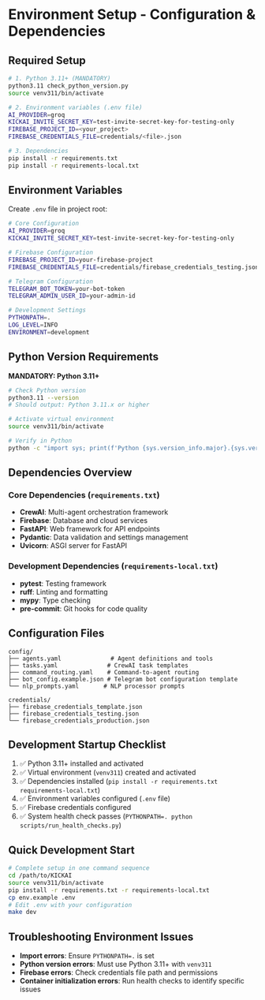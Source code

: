 # Environment Setup - Configuration & Dependencies

## Required Setup
```bash
# 1. Python 3.11+ (MANDATORY)
python3.11 check_python_version.py
source venv311/bin/activate

# 2. Environment variables (.env file)
AI_PROVIDER=groq
KICKAI_INVITE_SECRET_KEY=test-invite-secret-key-for-testing-only  
FIREBASE_PROJECT_ID=<your_project>
FIREBASE_CREDENTIALS_FILE=credentials/<file>.json

# 3. Dependencies
pip install -r requirements.txt
pip install -r requirements-local.txt
```

## Environment Variables
Create `.env` file in project root:

```bash
# Core Configuration
AI_PROVIDER=groq
KICKAI_INVITE_SECRET_KEY=test-invite-secret-key-for-testing-only

# Firebase Configuration
FIREBASE_PROJECT_ID=your-firebase-project
FIREBASE_CREDENTIALS_FILE=credentials/firebase_credentials_testing.json

# Telegram Configuration
TELEGRAM_BOT_TOKEN=your-bot-token
TELEGRAM_ADMIN_USER_ID=your-admin-id

# Development Settings
PYTHONPATH=.
LOG_LEVEL=INFO
ENVIRONMENT=development
```

## Python Version Requirements
**MANDATORY: Python 3.11+**

```bash
# Check Python version
python3.11 --version
# Should output: Python 3.11.x or higher

# Activate virtual environment
source venv311/bin/activate

# Verify in Python
python -c "import sys; print(f'Python {sys.version_info.major}.{sys.version_info.minor}')"
```

## Dependencies Overview

### Core Dependencies (`requirements.txt`)
- **CrewAI**: Multi-agent orchestration framework
- **Firebase**: Database and cloud services
- **FastAPI**: Web framework for API endpoints
- **Pydantic**: Data validation and settings management
- **Uvicorn**: ASGI server for FastAPI

### Development Dependencies (`requirements-local.txt`)
- **pytest**: Testing framework
- **ruff**: Linting and formatting
- **mypy**: Type checking
- **pre-commit**: Git hooks for code quality

## Configuration Files
```
config/
├── agents.yaml              # Agent definitions and tools
├── tasks.yaml              # CrewAI task templates
├── command_routing.yaml    # Command-to-agent routing
├── bot_config.example.json # Telegram bot configuration template
└── nlp_prompts.yaml       # NLP processor prompts

credentials/
├── firebase_credentials_template.json
├── firebase_credentials_testing.json
└── firebase_credentials_production.json
```

## Development Startup Checklist
1. ✅ Python 3.11+ installed and activated
2. ✅ Virtual environment (`venv311`) created and activated
3. ✅ Dependencies installed (`pip install -r requirements.txt requirements-local.txt`)
4. ✅ Environment variables configured (`.env` file)
5. ✅ Firebase credentials configured
6. ✅ System health check passes (`PYTHONPATH=. python scripts/run_health_checks.py`)

## Quick Development Start
```bash
# Complete setup in one command sequence
cd /path/to/KICKAI
source venv311/bin/activate
pip install -r requirements.txt -r requirements-local.txt
cp env.example .env
# Edit .env with your configuration
make dev
```

## Troubleshooting Environment Issues
- **Import errors**: Ensure `PYTHONPATH=.` is set
- **Python version errors**: Must use Python 3.11+ with `venv311`
- **Firebase errors**: Check credentials file path and permissions
- **Container initialization errors**: Run health checks to identify specific issues
